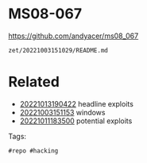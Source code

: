 # MS08-067
https://github.com/andyacer/ms08_067

` zet/20221003151029/README.md `

# Related

- [20221013190422](/zet/20221013190422/README.md) headline exploits
- [20221003151153](/zet/20221003151153/README.md) windows
- [20221011183500](/zet/20221011183500/README.md) potential exploits

Tags:

    #repo #hacking
